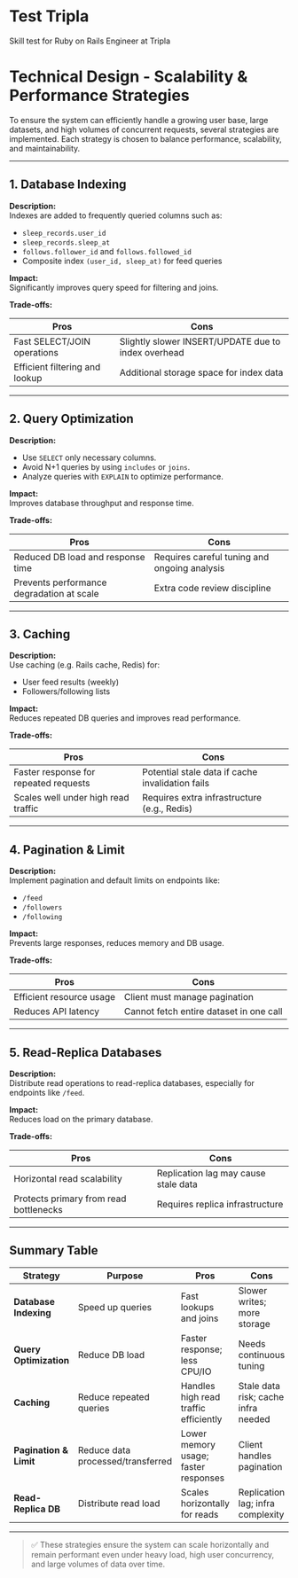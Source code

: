 # Test Tripla
Skill test for Ruby on Rails Engineer at Tripla

# Technical Design - Scalability & Performance Strategies

To ensure the system can efficiently handle a growing user base, large datasets, and high volumes of concurrent requests, several strategies are implemented. Each strategy is chosen to balance performance, scalability, and maintainability.

---

## 1. Database Indexing

**Description:**  
Indexes are added to frequently queried columns such as:
- `sleep_records.user_id`
- `sleep_records.sleep_at`
- `follows.follower_id` and `follows.followed_id`
- Composite index `(user_id, sleep_at)` for feed queries

**Impact:**  
Significantly improves query speed for filtering and joins.

**Trade-offs:**

| Pros                          | Cons                                           |
|-------------------------------|------------------------------------------------|
| Fast SELECT/JOIN operations   | Slightly slower INSERT/UPDATE due to index overhead |
| Efficient filtering and lookup | Additional storage space for index data       |

---

## 2. Query Optimization

**Description:**  
- Use `SELECT` only necessary columns.
- Avoid N+1 queries by using `includes` or `joins`.
- Analyze queries with `EXPLAIN` to optimize performance.

**Impact:**  
Improves database throughput and response time.

**Trade-offs:**

| Pros                                      | Cons                                      |
|-------------------------------------------|-------------------------------------------|
| Reduced DB load and response time         | Requires careful tuning and ongoing analysis |
| Prevents performance degradation at scale | Extra code review discipline              |

---

## 3. Caching

**Description:**  
Use caching (e.g. Rails cache, Redis) for:
- User feed results (weekly)
- Followers/following lists

**Impact:**  
Reduces repeated DB queries and improves read performance.

**Trade-offs:**

| Pros                                   | Cons                                    |
|----------------------------------------|-----------------------------------------|
| Faster response for repeated requests  | Potential stale data if cache invalidation fails |
| Scales well under high read traffic    | Requires extra infrastructure (e.g., Redis) |

---

## 4. Pagination & Limit

**Description:**  
Implement pagination and default limits on endpoints like:
- `/feed`
- `/followers`
- `/following`

**Impact:**  
Prevents large responses, reduces memory and DB usage.

**Trade-offs:**

| Pros                             | Cons                          |
|----------------------------------|-------------------------------|
| Efficient resource usage         | Client must manage pagination |
| Reduces API latency              | Cannot fetch entire dataset in one call |

---

## 5. Read-Replica Databases

**Description:**  
Distribute read operations to read-replica databases, especially for endpoints like `/feed`.

**Impact:**  
Reduces load on the primary database.

**Trade-offs:**

| Pros                                 | Cons                                |
|--------------------------------------|-------------------------------------|
| Horizontal read scalability          | Replication lag may cause stale data |
| Protects primary from read bottlenecks | Requires replica infrastructure     |

---

## Summary Table

| Strategy              | Purpose                                         | Pros                                         | Cons                                   |
|-----------------------|-------------------------------------------------|----------------------------------------------|----------------------------------------|
| **Database Indexing** | Speed up queries                                | Fast lookups and joins                       | Slower writes; more storage            |
| **Query Optimization**| Reduce DB load                                  | Faster response; less CPU/IO                 | Needs continuous tuning                |
| **Caching**           | Reduce repeated queries                         | Handles high read traffic efficiently        | Stale data risk; cache infra needed    |
| **Pagination & Limit**| Reduce data processed/transferred               | Lower memory usage; faster responses         | Client handles pagination              |
| **Read-Replica DB**   | Distribute read load                            | Scales horizontally for reads                | Replication lag; infra complexity      |

---

> ✅ These strategies ensure the system can scale horizontally and remain performant even under heavy load, high user concurrency, and large volumes of data over time.
